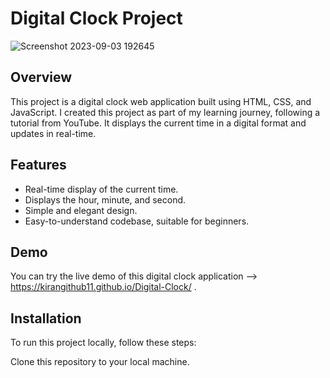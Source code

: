 # Digital Clock Project

![Screenshot 2023-09-03 192645](https://github.com/kiranGithub11/Digital-Clock/assets/114862267/bee9c425-3264-4112-b572-cf5d4366ad8f)



## Overview

This project is a digital clock web application built using HTML, CSS, and JavaScript. 
I created this project as part of my learning journey, following a tutorial from YouTube. 
It displays the current time in a digital format and updates in real-time.

## Features

- Real-time display of the current time.
- Displays the hour, minute, and second.
- Simple and elegant design.
- Easy-to-understand codebase, suitable for beginners.

## Demo

You can try the live demo of this digital clock application --> https://kirangithub11.github.io/Digital-Clock/ .

## Installation

To run this project locally, follow these steps:

Clone this repository to your local machine.

